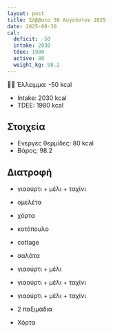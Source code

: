 ```yaml
---
layout: post
title: Σάββατο 30 Αυγούστου 2025
date: 2025-08-30
cal:
  deficit: -50
  intake: 2030
  tdee: 1980
  active: 80
  weight_kg: 98.2
---
```


👎🏻 Έλλειμμα: <span class="red">-50 kcal</span>

- Intake: 2030 kcal
- TDEE: 1980 kcal

## Στοιχεία

- Ενεργες θερμίδες: 80 kcal
- Βάρος: 98.2

## Διατροφή

- γιαούρτι + μέλι + ταχίνι
- ομελέτα

- χόρτα

- κοτόπουλο
- cottage
- σαλάτα
- γιαούρτι + μέλι

- γιαούρτι + μέλι + ταχίνι
- γιαούρτι + μέλι + ταχίνι
- 2 παξιμάδια
- Χόρτα

